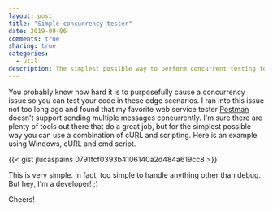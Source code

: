 ```yaml
---
layout: post
title: "Simple concurrency tester"
date: 2019-09-06
comments: true
sharing: true
categories:
  - util
description: The simplest possible way to perform concurrent testing for API developers.
---
```


You probably know how hard it is to purposefully cause a concurrency issue so you can test your code in these edge scenarios. I ran into this issue not too long ago and found that my favorite web service tester [Postman](https://www.getpostman.com/) doesn't support sending multiple messages concurrently. I'm sure there are plenty of tools out there that do a great job, but for the simplest possible way you can use a combination of cURL and scripting. Here is an example using Windows, cURL and cmd script.

{{< gist jlucaspains 0791fcf0393b4106140a2d484a619cc8 >}}

This is very simple. In fact, too simple to handle anything other than debug. But hey, I'm a developer! ;)

Cheers!